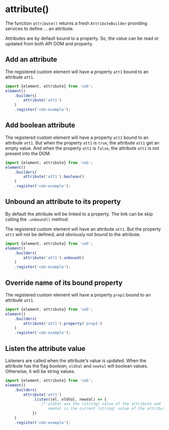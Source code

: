 # attribute()

The function `attribute()` returns a fresh `AttributeBuilder` providing services to define ... an attribute.

Attributes are by default bound to a property.
So, the value can be read or updated from both API DOM and property.

## Add an attribute

The registered custom element will have a property `att1` bound to an attribute `att1`.

```javascript
import {element, attribute} from 'ceb';
element()
    .builders(
        attribute('att1')
    )
    .register('ceb-example');
```

## Add boolean attribute

The registered custom element will have a property `att1` bound to an attribute `att1`.
But when the property `att1` is `true`, the attribute `att1` get an empty value.
And when the property `att1` is `false`, the attribute `att1` is not present into the DOM.

```javascript
import {element, attribute} from 'ceb';
element()
    .builders(
        attribute('att1').boolean()
    )
    .register('ceb-example');
```

## Unbound an attribute to its property

By default the attribute will be linked to a property.
The link can be skip calling the `.unbound()` method.

The registered custom element will have an attribute `att1`.
But the property `att1` will not be defined, and obviously not bound to the attribute.

```javascript
import {element, attribute} from 'ceb';
element()
    .builders(
        attribute('att1').unbound()
    )
    .register('ceb-example');
```

## Override name of its bound property

The registered custom element will have a property `prop1` bound to an attribute `att1`.

```javascript
import {element, attribute} from 'ceb';
element()
    .builders(
        attribute('att1').property('prop1')
    )
    .register('ceb-example');
```

## Listen the attribute value

Listeners are called when the attribute's value is updated.
When the attribute has the flag _boolean_, `oldVal` and `newVal` will boolean values.
Otherwise, it will be string values.

```javascript
import {element, attribute} from 'ceb';
element()
    .builders(
        attribute('att1')
            .listen((el, oldVal, newVal) => {
                /* oldVal was the (string) value of the attribute and
                   newVal is the current (string) value of the attribute */
            })
    )
    .register('ceb-example');
```
